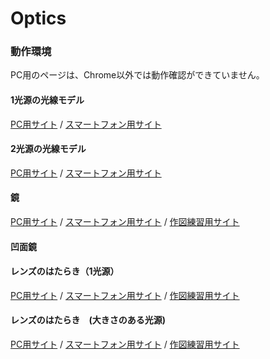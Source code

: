 # Optics
### 動作環境
PC用のページは、Chrome以外では動作確認ができていません。

#### 1光源の光線モデル
[PC用サイト](https://phys-ken.github.io/Optics/tutorial2_1slit.html) /
[スマートフォン用サイト](https://phys-ken.github.io/Optics/tutorial2_1slit-phone.html)

#### 2光源の光線モデル
[PC用サイト](https://phys-ken.github.io/Optics/tutorial2_2lights.html) /
[スマートフォン用サイト](https://phys-ken.github.io/Optics/tutorial2_2lights-phone.html)

#### 鏡
[PC用サイト](https://phys-ken.github.io/Optics/mirror.html) /
[スマートフォン用サイト](https://phys-ken.github.io/Optics/mirror-phone.html) /
[作図練習用サイト](https://phys-ken.github.io/Optics/mirror-sheet.html)


#### 凹面鏡

#### レンズのはたらき（1光源）
[PC用サイト](https://phys-ken.github.io/Optics/Lens.html) /
[スマートフォン用サイト](https://phys-ken.github.io/Optics/Lens-phone.html) /
[作図練習用サイト](https://phys-ken.github.io/Optics/Lens-sheet.html)

#### レンズのはたらき　(大きさのある光源)
[PC用サイト](https://phys-ken.github.io/Optics/Lens-object.html) /
[スマートフォン用サイト](https://phys-ken.github.io/Optics/Lens-object-phone.html) /
[作図練習用サイト](https://phys-ken.github.io/Optics/Lens-object-sheet.html)